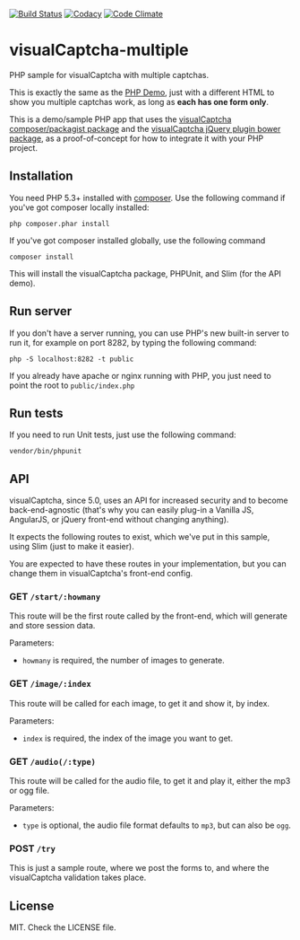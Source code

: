 [![Build Status](https://travis-ci.org/emotionLoop/visualCaptcha-multiple.svg?branch=master)](https://travis-ci.org/emotionLoop/visualCaptcha-multiple)
[![Codacy](https://www.codacy.com/project/badge/36dcff32c07c42a985d9aa5be043f967)](https://www.codacy.com/app/bruno-bernardino/visualCaptcha-multiple)
[![Code Climate](https://codeclimate.com/github/emotionLoop/visualCaptcha-multiple/badges/gpa.svg)](https://codeclimate.com/github/emotionLoop/visualCaptcha-multiple)

# visualCaptcha-multiple

PHP sample for visualCaptcha with multiple captchas.

This is exactly the same as the [PHP Demo](https://github.com/emotionLoop/visualCaptcha-PHP), just with a different HTML to show you multiple captchas work, as long as **each has one form only**.

This is a demo/sample PHP app that uses the [visualCaptcha composer/packagist package](https://github.com/emotionLoop/visualCaptcha-packagist) and the [visualCaptcha jQuery plugin bower package](https://github.com/emotionLoop/visualCaptcha-frontend-jquery), as a proof-of-concept for how to integrate it with your PHP project.


## Installation 

You need PHP 5.3+ installed with [composer](https://getcomposer.org/doc/00-intro.md#downloading-the-composer-executable). Use the following command if you've got composer locally installed:
```
php composer.phar install
```
If you've got composer installed globally, use the following command
```
composer install
```

This will install the visualCaptcha package, PHPUnit, and Slim (for the API demo).


## Run server

If you don't have a server running, you can use PHP's new built-in server to run it, for example on port 8282, by typing the following command:
```
php -S localhost:8282 -t public
```

If you already have apache or nginx running with PHP, you just need to point the root to `public/index.php`


## Run tests

If you need to run Unit tests, just use the following command:
```
vendor/bin/phpunit
```


## API

visualCaptcha, since 5.0, uses an API for increased security and to become back-end-agnostic (that's why you can easily plug-in a Vanilla JS, AngularJS, or jQuery front-end without changing anything).

It expects the following routes to exist, which we've put in this sample, using Slim (just to make it easier).

You are expected to have these routes in your implementation, but you can change them in visualCaptcha's front-end config.

### GET `/start/:howmany`

This route will be the first route called by the front-end, which will generate and store session data.

Parameters:

- `howmany` is required, the number of images to generate.

### GET `/image/:index`

This route will be called for each image, to get it and show it, by index.

Parameters:

- `index` is required, the index of the image you want to get.

### GET `/audio(/:type)`

This route will be called for the audio file, to get it and play it, either the mp3 or ogg file.

Parameters:

- `type` is optional, the audio file format defaults to `mp3`, but can also be `ogg`.

### POST `/try` 

This is just a sample route, where we post the forms to, and where the visualCaptcha validation takes place.


## License

MIT. Check the LICENSE file.
